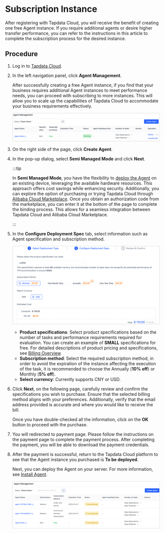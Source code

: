 # Subscription Instance

After registering with Tapdata Cloud, you will receive the benefit of creating one free Agent instance. If you require additional agents or desire higher transfer performance, you can refer to the instructions in this article to complete the subscription process for the desired instance.

## Procedure

1. Log in to [Tapdata Cloud](https://cloud.tapdata.io/).

2. In the left navigation panel, click **Agent Management**.

   After successfully creating a free Agent instance, if you find that your business requires additional Agent instances to meet performance needs, you can proceed with subscribing to more instances. This will allow you to scale up the capabilities of Tapdata Cloud to accommodate your business requirements effectively.

   ![Agent Example](../images/agent_free.png)

3. On the right side of the page, click **Create Agent**.

4. In the pop-up dialog, select **Semi Managed Mode** and click **Next**.

   :::tip

   In **Semi Managed Mode**, you have the flexibility to [deploy the Agent](../quick-start/install-agent/README.md) on an existing device, leveraging the available hardware resources. This approach offers cost savings while enhancing security. Additionally, you can explore the option of purchasing or trying Tapdata Cloud through [Alibaba Cloud Marketplace](https://market.aliyun.com/products/56024006/cmgj00061912.html). Once you obtain an authorization code from the marketplace, you can enter it at the bottom of the page to complete the binding process. This allows for a seamless integration between Tapdata Cloud and Alibaba Cloud Marketplace.

   :::

5. In the **Configure Deployment Spec** tab, select information such as Agent specification and subscription method.

   ![Select Agent Specification](../images/select_agent_spec.png)

   * **Product specifications**: Select product specifications based on the number of tasks and performance requirements required for evaluation. You can create an example of **SMALL** specifications for free. For detailed descriptions of product pricing and specifications, see [Billing Overview](billing-overview.md).
   * **Subscription method**: Select the required subscription method, in order to avoid the expiration of the instance affecting the execution of the task, it is recommended to choose the Annually (**10% off**) or Monthly (**5% off**).
   * **Select currency**: Currently supports CNY or USD.

6. Click **Next**, on the following page, carefully review and confirm the specifications you wish to purchase. Ensure that the selected billing method aligns with your preferences. Additionally, verify that the email address provided is accurate and where you would like to receive the bill. 

   Once you have double-checked all the information, click on the **OK** button to proceed with the purchase.

7. You will redirected to payment page. Please follow the instructions on the payment page to complete the payment process. After completing the payment, you will be able to download the payment credentials.

8. After the payment is successful, return to the Tapdata Cloud platform to see that the Agent instance you purchased is **To be deployed**.

   Next, you can deploy the Agent on your server. For more information, see [Install Agent](../quick-start/install-agent/README.md).

   ![Subscription is successful](../images/purchase_success.png)

